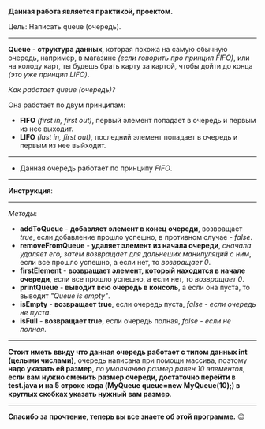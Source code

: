 **Данная работа является практикой, проектом.**

Цель: Написать queue (очередь).

_______________________________

**Queue** - **структура данных**, которая похожа на самую обычную очередь, например, в магазине *(если говорить про принцип FIFO)*, или на колоду карт, ты будешь брать карту за картой, чтобы дойти до конца *(это уже принцип LIFO)*.

*Как работает queue (очередь)?*

 Она работает по двум принципам:
  - **FIFO** *(first in, first out)*, первый элемент попадает в очередь и первым из нее выходит.
  - **LIFO** *(last in, first out)*, последний элемент попадает в очередь и первым из нее выйходит. 
  
_______________________________
- Данная очередь работает по принципу *FIFO*.

_______________________________
**Инструкция**:
_______________________________
*Методы*:
 - **addToQueue** - **добавляет элемент в конец очереди**, возвращает *true*, если добавление прошло успешно, в противном случае - *false*.
 - **removeFromQueue** - **удаляет элемент из начала очереди**, *сначала удаляет его, затем возвращает для дальнеших манипуляций с ним*, если все прошло успешно, а если нет, то *возвращает 0*.
 - **firstElement** - **возвращает элемент, который находится в начале очереди**, если все прошло успешно, а если нет, то *возвращает 0*.
 - **printQueue** - **выводит всю очередь в консоль**, а если она пуста, то выводит *"Queue is empty"*.
 - **isEmpty** - **возвращает true**, если очередь пуста, *false - если очередь не пуста*.
 - **isFull** - **возвращает true**, если очередь полная, *false - если не полная*.
 
_______________________________
**Стоит иметь ввиду что данная очередь работает с типом данных int (целыми числами)**, очередь написана при помощи массива, поэтому **надо указать ей размер**, *по умолчанию размер равен 10 элементов*, **если вам нужно сменить размер очереди, достаточно перейти в test.java и на 5 строке кода (MyQueue queue=new MyQueue(10);) в круглых скобках указать нужный вам размер**.
_______________________________
**Спасибо за прочтение, теперь вы все знаете об этой программе.** 😉
 